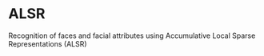 # ALSR
Recognition of faces and facial attributes using Accumulative Local Sparse Representations (ALSR)
